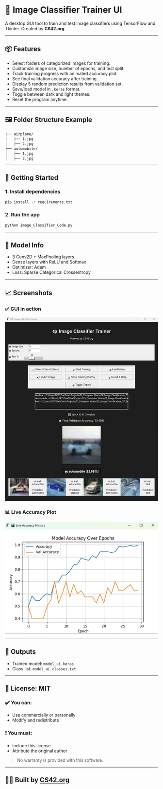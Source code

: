 # 🧠 Image Classifier Trainer UI

A desktop GUI tool to train and test image classifiers using TensorFlow and Tkinter. 
Created by **CS42.org**.

---

## 📦 Features

- Select folders of categorized images for training.
- Customize image size, number of epochs, and test split.
- Track training progress with animated accuracy plot.
- See final validation accuracy after training.
- Display 5 random prediction results from validation set.
- Save/load model in `.keras` format.
- Toggle between dark and light themes.
- Reset the program anytime.

---

## 🖼 Folder Structure Example

```
├── airplane/
│   ├── 1.jpg
│   ├── 2.jpg
├── automobile/
│   ├── 1.jpg
│   ├── 2.jpg
```

---

## 🚀 Getting Started

### 1. Install dependencies

```bash
pip install -r requirements.txt
```

### 2. Run the app

```bash
python Image_Classifier_Code.py
```

---

## 🔧 Model Info

- 3 Conv2D + MaxPooling layers
- Dense layers with ReLU and Softmax
- Optimizer: Adam
- Loss: Sparse Categorical Crossentropy

---

## 📈 Screenshots

### ✅ GUI in action

![GUI Screenshot](GUI_Screenshot.jpg)

### 📊 Live Accuracy Plot

![Training Accuracy](Model_Training_Screenshot.jpg)

---

## 💾 Outputs

- Trained model: `model_ui.keras`
- Class list: `model_ui_classes.txt`

---

## 📜 License: MIT

### ✔️ You can:
- Use commercially or personally
- Modify and redistribute

### ❗ You must:
- Include this license
- Attribute the original author

> No warranty is provided with this software.

---

## 🧑‍💻 Built by [CS42.org](https://cs42.org)

